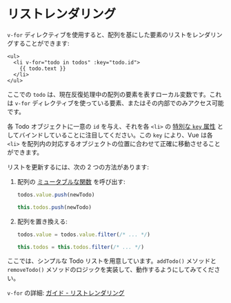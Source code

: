 # リストレンダリング

`v-for` ディレクティブを使用すると、配列を基にした要素のリストをレンダリングすることができます:

```vue-html
<ul>
  <li v-for="todo in todos" :key="todo.id">
    {{ todo.text }}
  </li>
</ul>
```

ここでの `todo` は、現在反復処理中の配列の要素を表すローカル変数です。これは `v-for` ディレクティブを使っている要素、またはその内部でのみアクセス可能です。

各 Todo オブジェクトに一意の `id` を与え、それを各 `<li>` の <a target="_blank" href="/api/built-in-special-attributes.html#key">特別な `key` 属性</a> としてバインドしていることに注目してください。この `key` により、Vue は各 `<li>` を配列内の対応するオブジェクトの位置に合わせて正確に移動させることができます。

リストを更新するには、次の 2 つの方法があります:

1. 配列の [ミュータブルな関数](https://stackoverflow.com/questions/9009879/which-javascript-array-functions-are-mutating) を呼び出す:

   <div class="composition-api">

   ```js
   todos.value.push(newTodo)
   ```

     </div>
     <div class="options-api">

   ```js
   this.todos.push(newTodo)
   ```

   </div>

2. 配列を置き換える:

   <div class="composition-api">

   ```js
   todos.value = todos.value.filter(/* ... */)
   ```

     </div>
     <div class="options-api">

   ```js
   this.todos = this.todos.filter(/* ... */)
   ```

   </div>

ここでは、シンプルな Todo リストを用意しています。`addTodo()` メソッドと `removeTodo()` メソッドのロジックを実装して、動作するようにしてみてください。

`v-for` の詳細: <a target="_blank" href="/guide/essentials/list.html">ガイド - リストレンダリング</a>

